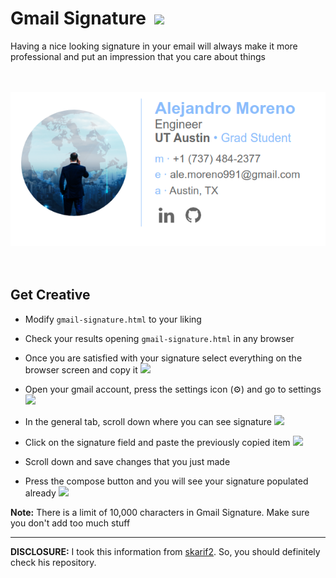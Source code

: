<h1 >Gmail Signature &nbsp;<img width="25" src="https://user-images.githubusercontent.com/5141132/50740364-7ea80880-1217-11e9-8faf-2348e31beedd.png"></h1>

Having a nice looking signature in your email will always make it more professional and put an impression that you care about things

<br />
<br />

<div align="center">
  <img src="../img/signature.png">
</div>

<br />
<br />

## Get Creative

- Modify `gmail-signature.html` to your liking

- Check your results opening `gmail-signature.html` in any browser 

- Once you are satisfied with your signature select everything on the browser screen and copy it <img src="https://user-images.githubusercontent.com/5141132/50740332-338df580-1217-11e9-94dc-9eeb5b3f6df5.png">

- Open your gmail account, press the settings icon (⚙️) and go to settings <img src="https://user-images.githubusercontent.com/5141132/50740340-41dc1180-1217-11e9-8858-9d766a828a6a.png">

- In the general tab, scroll down where you can see signature <img src="https://user-images.githubusercontent.com/5141132/50740344-51f3f100-1217-11e9-8010-0d403dd045dc.png">

- Click on the signature field and paste the previously copied item <img src="https://user-images.githubusercontent.com/5141132/50740350-60daa380-1217-11e9-9ce2-edc7d2114409.png">

- Scroll down and save changes that you just made

- Press the compose button and you will see your signature populated already <img src="https://user-images.githubusercontent.com/5141132/50740355-6d5efc00-1217-11e9-9d06-46a8cdf36c05.png">

**Note:** There is a limit of 10,000 characters in Gmail Signature. Make sure you don't add too much stuff

---
**DISCLOSURE:** I took this information from [skarif2](https://github.com/skarif2/gmail-signature.git). So, you should definitely check his repository.